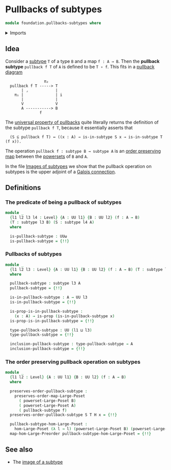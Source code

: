 # Pullbacks of subtypes

```agda
module foundation.pullbacks-subtypes where
```

<details><summary>Imports</summary>

```agda
open import foundation.logical-equivalences
open import foundation.powersets
open import foundation.universe-levels

open import foundation-core.function-types
open import foundation-core.propositions
open import foundation-core.subtypes

open import order-theory.order-preserving-maps-large-posets
open import order-theory.order-preserving-maps-large-preorders
```

</details>

## Idea

Consider a [subtype](foundation-core.subtypes.md) `T` of a type `B` and a map
`f : A → B`. Then the **pullback subtype** `pullback f T` of `A` is defined to
be `T ∘ f`. This fits in a [pullback diagram](foundation-core.pullbacks.md)

```text
                 π₂
  pullback f T -----> T
       | ⌟            |
    π₁ |              | i
       |              |
       V              V
       A -----------> B
               f
```

The
[universal property of pullbacks](foundation.universal-property-pullbacks.md)
quite literally returns the definition of the subtype `pullback f T`, because it
essentially asserts that

```text
  (S ⊆ pullback f T) ↔ ((x : A) → is-in-subtype S x → is-in-subtype T (f x)).
```

The operation `pullback f : subtype B → subtype A` is an
[order preserving map](order-theory.order-preserving-maps-large-posets.md)
between the [powersets](foundation.powersets.md) of `B` and `A`.

In the file [Images of subtypes](foundation.images-subtypes.md) we show that the
pullback operation on subtypes is the upper adjoint of a
[Galois connection](order-theory.galois-connections-large-posets.md).

## Definitions

### The predicate of being a pullback of subtypes

```agda
module _
  {l1 l2 l3 l4 : Level} {A : UU l1} {B : UU l2} (f : A → B)
  (T : subtype l3 B) (S : subtype l4 A)
  where

  is-pullback-subtype : UUω
  is-pullback-subtype = {!!}
```

### Pullbacks of subtypes

```agda
module _
  {l1 l2 l3 : Level} {A : UU l1} {B : UU l2} (f : A → B) (T : subtype l3 B)
  where

  pullback-subtype : subtype l3 A
  pullback-subtype = {!!}

  is-in-pullback-subtype : A → UU l3
  is-in-pullback-subtype = {!!}

  is-prop-is-in-pullback-subtype :
    (x : A) → is-prop (is-in-pullback-subtype x)
  is-prop-is-in-pullback-subtype = {!!}

  type-pullback-subtype : UU (l1 ⊔ l3)
  type-pullback-subtype = {!!}

  inclusion-pullback-subtype : type-pullback-subtype → A
  inclusion-pullback-subtype = {!!}
```

### The order preserving pullback operation on subtypes

```agda
module _
  {l1 l2 : Level} {A : UU l1} {B : UU l2} (f : A → B)
  where

  preserves-order-pullback-subtype :
    preserves-order-map-Large-Poset
      ( powerset-Large-Poset B)
      ( powerset-Large-Poset A)
      ( pullback-subtype f)
  preserves-order-pullback-subtype S T H x = {!!}

  pullback-subtype-hom-Large-Poset :
    hom-Large-Poset (λ l → l) (powerset-Large-Poset B) (powerset-Large-Poset A)
  map-hom-Large-Preorder pullback-subtype-hom-Large-Poset = {!!}
```

## See also

- The [image of a subtype](foundation.images-subtypes.md)
